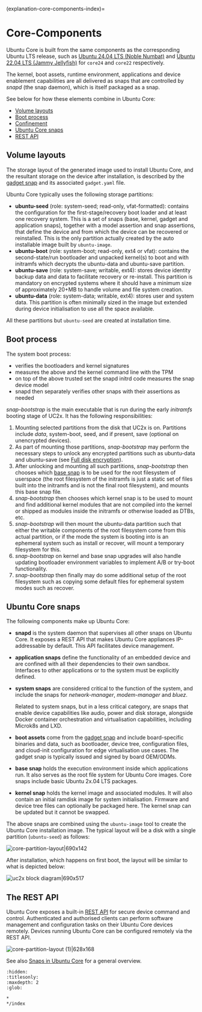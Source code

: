 (explanation-core-components-index)=
# Core-Components

Ubuntu Core is built from the same components as the corresponding Ubuntu LTS release, such as [Ubuntu 24.04 LTS (Noble Numbat)](https://releases.ubuntu.com/24.04/) and [Ubuntu 22.04 LTS (Jammy Jellyfish)](https://releases.ubuntu.com/22.04/) for `core24` and `core22` respectively.

The kernel, boot assets, runtime environment, applications and device enablement capabilities are all delivered as snaps that are controlled by _snapd_ (the snap daemon), which is itself packaged as a snap.

See below for how these elements combine in Ubuntu Core:

- [Volume layouts](#heading--layouts)
- [Boot process](#heading--bootloader)
- [Confinement](#heading--confinement)
- [Ubuntu Core snaps](#heading--system)
- [REST API](#heading--api)

<h2 id='heading--layouts'>Volume layouts</h2>

The storage layout of the generated image used to install Ubuntu Core, and the resultant storage on the device after installation, is described by the [gadget snap](/reference/gadget-snap-format) and its associated `gadget.yaml` file.

Ubuntu Core typically uses the following storage partitions:

* **ubuntu-seed** (role: system-seed; read-only, vfat-formatted): contains the configuration for the first-stage/recovery boot loader and at least one recovery system. This is a set of snaps (base, kernel, gadget and application snaps), together with a model assertion and snap assertions, that define the device and from which the device can be recovered or reinstalled. This is the only partition actually created by the auto installable image built by `ubuntu-image`.
* **ubuntu-boot** (role: system-boot; read-only, ext4 or vfat): contains the second-state/run bootloader and unpacked kernel(s) to boot and with initramfs which decrypts the ubuntu-data and ubuntu-save partition.
* **ubuntu-save** (role: system-save; writable, ext4): stores device identity backup data and data to facilitate recovery or re-install. This partition is mandatory on encrypted systems where it should have a minimum size of approximately 20+MB to handle volume and file system creation.
* **ubuntu-data** (role: system-data; writable, ext4): stores user and system data. This partition is often minimally sized in the image but extended during device initialisation to use all the space available.

All these partitions but `ubuntu-seed` are created at installation time.

<h2 id='heading--bootloader'>Boot process</h2>

The system boot process:

* verifies the bootloaders and kernel signatures
* measures the above and the kernel command line with the TPM
* on top of the above trusted set the snapd initrd code measures the snap device model
* snapd then separately verifies other snaps with their assertions as needed

*snap-bootstrap* is the main executable that is run during the early _initramfs_ booting stage of UC2x. It has the following responsibilities:

1. Mounting selected partitions from the disk that UC2x is on. Partitions include _data_, system-boot, seed, and if present, save (optional on unencrypted devices).
1. As part of mounting those partitions, *snap-bootstrap* may perform the necessary steps to unlock any encrypted partitions such as ubuntu-data and ubuntu-save (see [Full disk encryption](/explanation/full-disk-encryption)).
1. After unlocking and mounting all such partitions, *snap-bootstrap* then chooses which [base snap](https://snapcraft.io/docs/base-snaps) is to be used for the root filesystem of userspace (the root filesystem of the initramfs is just a static set of files built into the initramfs and is not the final root filesystem), and mounts this base snap file.
1. *snap-bootstrap* then chooses which kernel snap is to be used to mount and find additional kernel modules that are not compiled into the kernel or shipped as modules inside the initramfs or otherwise loaded as DTBs, etc.
1. *snap-bootstrap* will then mount the ubuntu-data partition such that either the writable components of the root filesystem come from this actual partition, or if the mode the system is booting into is an ephemeral system such as install or recover, will mount a temporary filesystem for this.
1. *snap-bootstrap* on kernel and base snap upgrades will also handle updating bootloader environment variables to implement A/B or try-boot functionality.
1. *snap-bootstrap* then finally may do some additional setup of the root filesystem such as copying some default files for ephemeral system modes such as recover.

<h2 id='heading--system'>Ubuntu Core snaps </h2>

The following components make up Ubuntu Core:
- **snapd** is the system daemon that supervises all other snaps on Ubuntu Core. It exposes a REST API that makes Ubuntu Core appliances IP-addressable by default. This API facilitates device management.

- **application snaps** define the functionality of an embedded device and are confined with all their dependencies to their own sandbox. Interfaces to other applications or to the system must be explicitly defined.

- **system snaps** are considered critical to the function of the system, and include the snaps for _network-manager_, _modem-manager_ and _bluez_.

  Related to system snaps, but in a less critical category, are snaps that enable device capabilities like audio, power and disk storage, alongside Docker container orchestration and virtualisation capabilities, including Microk8s and LXD.

- **boot assets**  come from the [gadget snap](/reference/gadget-snap-format) and include board-specific binaries and data, such as bootloader, device tree, configuration files, and cloud-init configuration for edge virtualisation use cases. The gadget snap is typically issued and signed by board OEM/ODMs.

- **base snap** holds the execution environment inside which applications run. It also serves as the root file system for Ubuntu Core images. Core snaps include basic Ubuntu 2x.04 LTS packages.

- **kernel snap** holds the kernel image and associated modules. It will also contain an initial ramdisk image for system initialisation. Firmware and device tree files can optionally be packaged here. The kernel snap can be updated but it cannot be swapped.

The above snaps are combined using the `ubuntu-image` tool to create the Ubuntu Core installation image. The typical layout will be a disk with a single partition (`ubuntu-seed`) as follows:

![core-partition-layout|690x142](https://assets.ubuntu.com/v1/4f857fca-uc-diag-02.png) 

After installation, which happens on first boot, the layout will be similar to what is depicted below:

![uc2x block diagram|690x517](https://assets.ubuntu.com/v1/033c55fb-uc-diag-03.png) 

<h2 id='heading-api'>The REST API</h2>

Ubuntu Core exposes a built-in [REST API](https://snapcraft.io/docs/snapd-api) for secure device command and control. Authenticated and authorised clients can perform software management and configuration tasks on their Ubuntu Core devices remotely. Devices running Ubuntu Core can be configured remotely via the REST API.

![core-partition-layout (1)|628x168](https://assets.ubuntu.com/v1/e9bba730-uc-diag-01.png) 

See also [Snaps in Ubuntu Core](/explanation/core-components/snaps-in-ubuntu-core) for a general overview.


```{toctree}
:hidden:
:titlesonly:
:maxdepth: 2
:glob:

*
*/index
